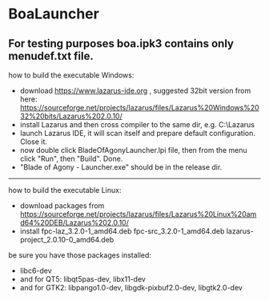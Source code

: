 # BoaLauncher

For testing purposes boa.ipk3 contains only menudef.txt file.
---
how to build the executable Windows:
- download https://www.lazarus-ide.org , suggested 32bit version from here: https://sourceforge.net/projects/lazarus/files/Lazarus%20Windows%2032%20bits/Lazarus%202.0.10/
- install Lazarus and then cross compiler to the same dir, e.g. C:\Lazarus
- launch Lazarus IDE, it will scan itself and prepare default configuration. Close it.
- now double click BladeOfAgonyLauncher.lpi file, then from the menu click "Run", then "Build". Done.
- "Blade of Agony - Launcher.exe" should be in the release dir.
---
how to build the executable Linux:
- download packages from https://sourceforge.net/projects/lazarus/files/Lazarus%20Linux%20amd64%20DEB/Lazarus%202.0.10/
- install
fpc-laz_3.2.0-1_amd64.deb
fpc-src_3.2.0-1_amd64.deb
lazarus-project_2.0.10-0_amd64.deb

be sure you have those packages installed:
- libc6-dev 
- and for QT5: libqt5pas-dev, libx11-dev
- and for GTK2: libpango1.0-dev, libgdk-pixbuf2.0-dev, libgtk2.0-dev
